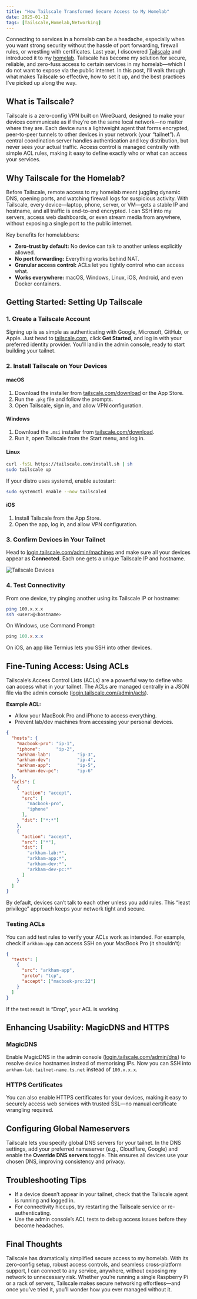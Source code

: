 ```yaml
---
title: "How Tailscale Transformed Secure Access to My Homelab"
date: 2025-01-12
tags: [Tailscale,Homelab,Networking]
---
```


Connecting to services in a homelab can be a headache, especially when you want strong security without the hassle of port forwarding, firewall rules, or wrestling with certificates. Last year, I discovered [Tailscale](https://tailscale.com/) and introduced it to my [homelab](https://blog.autonate.dev/posts/my-homelab-journey/). Tailscale has become my solution for secure, reliable, and zero-fuss access to certain services in my homelab—which I do not want to expose via the public internet. In this post, I’ll walk through what makes Tailscale so effective, how to set it up, and the best practices I’ve picked up along the way.

## What is Tailscale?

Tailscale is a zero-config VPN built on WireGuard, designed to make your devices communicate as if they’re on the same local network—no matter where they are. Each device runs a lightweight agent that forms encrypted, peer-to-peer tunnels to other devices in your network (your “tailnet”). A central coordination server handles authentication and key distribution, but never sees your actual traffic. Access control is managed centrally with simple ACL rules, making it easy to define exactly who or what can access your services.

## Why Tailscale for the Homelab?

Before Tailscale, remote access to my homelab meant juggling dynamic DNS, opening ports, and watching firewall logs for suspicious activity. With Tailscale, every device—laptop, phone, server, or VM—gets a stable IP and hostname, and all traffic is end-to-end encrypted. I can SSH into my servers, access web dashboards, or even stream media from anywhere, without exposing a single port to the public internet.

Key benefits for homelabbers:

- **Zero-trust by default:** No device can talk to another unless explicitly allowed.
- **No port forwarding:** Everything works behind NAT.
- **Granular access control:** ACLs let you tightly control who can access what.
- **Works everywhere:** macOS, Windows, Linux, iOS, Android, and even Docker containers.

## Getting Started: Setting Up Tailscale

### 1. Create a Tailscale Account

Signing up is as simple as authenticating with Google, Microsoft, GitHub, or Apple. Just head to [tailscale.com](https://tailscale.com), click **Get Started**, and log in with your preferred identity provider. You’ll land in the admin console, ready to start building your tailnet.

### 2. Install Tailscale on Your Devices

#### macOS

1. Download the installer from [tailscale.com/download](https://tailscale.com/download) or the App Store.
2. Run the `.pkg` file and follow the prompts.
3. Open Tailscale, sign in, and allow VPN configuration.

#### Windows

1. Download the `.msi` installer from [tailscale.com/download](https://tailscale.com/download).
2. Run it, open Tailscale from the Start menu, and log in.

#### Linux

```bash
curl -fsSL https://tailscale.com/install.sh | sh
sudo tailscale up
```

If your distro uses systemd, enable autostart:

```bash
sudo systemctl enable --now tailscaled
```

#### iOS

1. Install Tailscale from the App Store.
2. Open the app, log in, and allow VPN configuration.

### 3. Confirm Devices in Your Tailnet

Head to [login.tailscale.com/admin/machines](https://login.tailscale.com/admin/machines) and make sure all your devices appear as **Connected**. Each one gets a unique Tailscale IP and hostname.

![Tailscale Devices](../assets/images/blog/2025/2025-01-12-tailscale-homelab/Tailscale%20Devices.png)

### 4. Test Connectivity

From one device, try pinging another using its Tailscale IP or hostname:

```bash
ping 100.x.x.x
ssh <user>@<hostname>
```

On Windows, use Command Prompt:

```powershell
ping 100.x.x.x
```

On iOS, an app like Termius lets you SSH into other devices.

## Fine-Tuning Access: Using ACLs

Tailscale’s Access Control Lists (ACLs) are a powerful way to define who can access what in your tailnet. The ACLs are managed centrally in a JSON file via the admin console ([login.tailscale.com/admin/acls](https://login.tailscale.com/admin/acls)).

**Example ACL:**

- Allow your MacBook Pro and iPhone to access everything.
- Prevent lab/dev machines from accessing your personal devices.

```json
{
  "hosts": {
    "macbook-pro": "ip-1",
    "iphone":      "ip-2",
    "arkham-lab":          "ip-3",
    "arkham-dev":          "ip-4",
    "arkham-app":          "ip-5",
    "arkham-dev-pc":       "ip-6"
  },
  "acls": [
    {
      "action": "accept",
      "src": [
        "macbook-pro",
        "iphone"
      ],
      "dst": ["*:*"]
    },
    {
      "action": "accept",
      "src": ["*"],
      "dst": [
        "arkham-lab:*",
        "arkham-app:*",
        "arkham-dev:*",
        "arkham-dev-pc:*"
      ]
    }
  ]
}
```

By default, devices can’t talk to each other unless you add rules. This “least privilege” approach keeps your network tight and secure.

### Testing ACLs

You can add test rules to verify your ACLs work as intended. For example, check if `arkham-app` can access SSH on your MacBook Pro (it shouldn’t):

```json
{
  "tests": [
    {
      "src": "arkham-app",
      "proto": "tcp",
      "accept": ["macbook-pro:22"]
    }
  ]
}
```

If the test result is “Drop”, your ACL is working.

## Enhancing Usability: MagicDNS and HTTPS

### MagicDNS

Enable MagicDNS in the admin console ([login.tailscale.com/admin/dns](https://login.tailscale.com/admin/dns)) to resolve device hostnames instead of memorising IPs. Now you can SSH into `arkham-lab.tailnet-name.ts.net` instead of `100.x.x.x`.

### HTTPS Certificates

You can also enable HTTPS certificates for your devices, making it easy to securely access web services with trusted SSL—no manual certificate wrangling required.

## Configuring Global Nameservers

Tailscale lets you specify global DNS servers for your tailnet. In the DNS settings, add your preferred nameserver (e.g., Cloudflare, Google) and enable the **Override DNS servers** toggle. This ensures all devices use your chosen DNS, improving consistency and privacy.

## Troubleshooting Tips

- If a device doesn’t appear in your tailnet, check that the Tailscale agent is running and logged in.
- For connectivity hiccups, try restarting the Tailscale service or re-authenticating.
- Use the admin console’s ACL tests to debug access issues before they become headaches.

## Final Thoughts

Tailscale has dramatically simplified secure access to my homelab. With its zero-config setup, robust access controls, and seamless cross-platform support, I can connect to any service, anywhere, without exposing my network to unnecessary risk. Whether you’re running a single Raspberry Pi or a rack of servers, Tailscale makes secure networking effortless—and once you’ve tried it, you’ll wonder how you ever managed without it.
